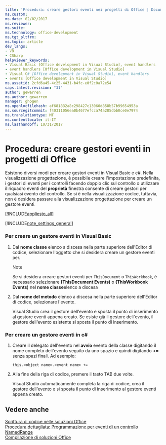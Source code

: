 ```yaml
---
title: 'Procedura: creare gestori eventi nei progetti di Office | Documenti Microsoft'
ms.custom: 
ms.date: 02/02/2017
ms.reviewer: 
ms.suite: 
ms.technology: office-development
ms.tgt_pltfrm: 
ms.topic: article
dev_langs:
- VB
- CSharp
helpviewer_keywords:
- Visual Basic [Office development in Visual Studio], event handlers
- event handlers [Office development in Visual Studio]
- Visual C# [Office development in Visual Studio], event handlers
- events [Office development in Visual Studio]
ms.assetid: 2cfd6a45-4c25-4431-b4fc-e0f2c0a72e54
caps.latest.revision: "31"
author: gewarren
ms.author: gewarren
manager: ghogen
ms.openlocfilehash: af681832a8c298427c13060d858b57b99654953a
ms.sourcegitcommit: f40311056ea0b4677efcca74a285dbb0ce0e7974
ms.translationtype: MT
ms.contentlocale: it-IT
ms.lasthandoff: 10/31/2017
---
```

# <a name="how-to-create-event-handlers-in-office-projects"></a>Procedura: creare gestori eventi in progetti di Office
  Esistono diversi modi per creare gestori eventi in Visual Basic e c#. Nella visualizzazione progettazione, è possibile creare l'impostazione predefinita, i gestori di eventi per i controlli facendo doppio clic sul controllo o utilizzare il riquadro eventi del **proprietà** finestra consente di creare gestori per qualsiasi evento del controllo. Se si è nella visualizzazione codice, tuttavia, non è desidera passare alla visualizzazione progettazione per creare un gestore eventi.  
  
 [!INCLUDE[appliesto_all](../vsto/includes/appliesto-all-md.md)]  
  
 [!INCLUDE[note_settings_general](../sharepoint/includes/note-settings-general-md.md)]  
  
### <a name="to-create-an-event-handler-in-visual-basic"></a>Per creare un gestore eventi in Visual Basic  
  
1.  Dal **nome classe** elenco a discesa nella parte superiore dell'Editor di codice, selezionare l'oggetto che si desidera creare un gestore eventi per.  
  
    > [!NOTE]  
    >  Se si desidera creare gestori eventi per `ThisDocument` o `ThisWorkbook`, è necessario selezionare **(ThisDocument Events)** o **(ThisWorkbook Events)** nel **nome classe**elenco a discesa  
  
2.  Dal **nome del metodo** elenco a discesa nella parte superiore dell'Editor di codice, selezionare l'evento.  
  
     Visual Studio crea il gestore dell'evento e sposta il punto di inserimento al gestore eventi appena creato. Se esiste già il gestore dell'evento, il gestore dell'evento esistente si sposta il punto di inserimento.  
  
### <a name="to-create-an-event-handler-in-c"></a>Per creare un gestore eventi in c#  
  
1.  Creare il delegato dell'evento nel **avvio** evento della classe digitando il nome completo dell'evento seguito da uno spazio e quindi digitando  **+=**  senza spazi finali. Ad esempio:  
  
     `this.<object name>.<event name> +=`  
  
2.  Alla fine della riga di codice, premere il tasto TAB due volte.  
  
     Visual Studio automaticamente completa la riga di codice, crea il gestore dell'evento e si sposta il punto di inserimento al gestore eventi appena creato.  
  
## <a name="see-also"></a>Vedere anche  
 [Scrittura di codice nelle soluzioni Office](../vsto/writing-code-in-office-solutions.md)   
 [Procedura dettagliata: Programmazione per eventi di un controllo NamedRange](../vsto/walkthrough-programming-against-events-of-a-namedrange-control.md)   
 [Compilazione di soluzioni Office](../vsto/building-office-solutions.md)  
  
  